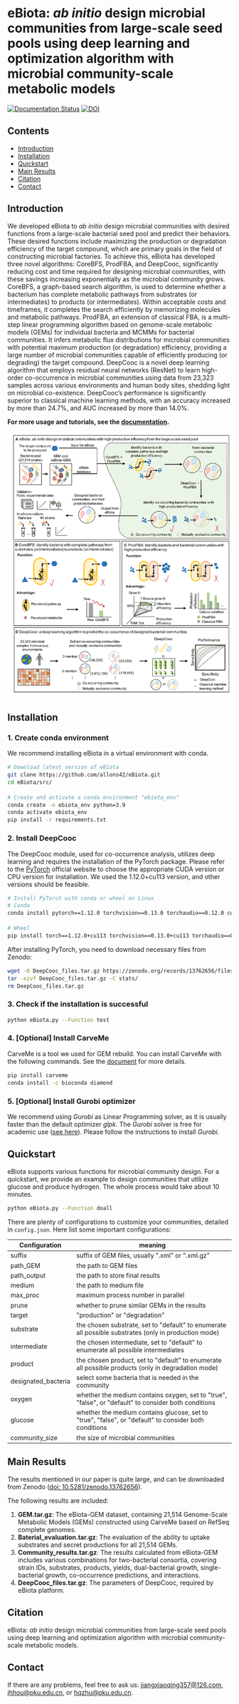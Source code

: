 # eBiota: *ab initio* design microbial communities from large-scale seed pools using deep learning and optimization algorithm with microbial community-scale metabolic models

[![Documentation Status](https://readthedocs.org/projects/ebiota/badge/?version=latest)](https://ebiota.readthedocs.io/en/latest/?badge=latest) [![DOI](https://zenodo.org/badge/DOI/10.5281/zenodo.13762656.svg)](https://doi.org/10.5281/zenodo.13762656)

## Contents

- [Introduction](#Introduction)
- [Installation](#Installation)
- [Quickstart](#Quickstart)
- [Main Results](#Main-Results)
- [Citation](#Citation)
- [Contact](#Contact)



## Introduction

We developed eBiota to *ab initio* design microbial communities with desired functions from a large-scale bacterial seed pool and predict their behaviors. These desired functions include maximizing the production or degradation efficiency of the target compound, which are primary goals in the field of constructing microbial factories. To achieve this, eBiota has developed three novel algorithms: CoreBFS, ProdFBA, and DeepCooc, significantly reducing cost and time required for designing microbial communities, with these savings increasing exponentially as the microbial community grows. CoreBFS, a graph-based search algorithm, is used to determine whether a bacterium has complete metabolic pathways from substrates (or intermediates) to products (or intermediates). Within acceptable costs and timeframes, it completes the search efficiently by memorizing molecules and metabolic pathways. ProdFBA, an extension of classical FBA, is a multi-step linear programming algorithm based on genome-scale metabolic models (GEMs) for individual bacteria and MCMMs for bacterial communities. It infers metabolic flux distributions for microbial communities with potential maximum production (or degradation) efficiency, providing a large number of microbial communities capable of efficiently producing (or degrading) the target compound. DeepCooc is a novel deep learning algorithm that employs residual neural networks (ResNet) to learn high-order co-occurrence in microbial communities using data from 23,323 samples across various environments and human body sites, shedding light on microbial co-existence. DeepCooc’s performance is significantly superior to classical machine learning methods, with an accuracy increased by more than 24.7%, and AUC increased by more than 14.0%.

**For more usage and tutorials, see the [documentation](https://ebiota.readthedocs.io/en/latest/index.html).**

![workflow](img/Fig1.png)

## Installation

### 1. Create conda environment

We recommend installing eBiota in a virtual environment with conda.

```bash
# Download latest version of eBiota
git clone https://github.com/allons42/eBiota.git
cd eBiota/src/

# Create and activate a conda environment "ebiota_env"
conda create -n ebiota_env python=3.9
conda activate ebiota_env
pip install -r requirements.txt
```

### 2. Install DeepCooc

The DeepCooc module, used for co-occurrence analysis, utilizes deep learning and requires the installation of the PyTorch package. Please refer to the [PyTorch](https://pytorch.org/get-started/locally/) official website to choose the appropriate CUDA version or CPU version for installation. We used the 1.12.0+cu113 version, and other versions should be feasible.

```bash
# Install PyTorch with conda or wheel on Linux
# Conda
conda install pytorch==1.12.0 torchvision==0.13.0 torchaudio==0.12.0 cudatoolkit=11.3 -c pytorch

# Wheel
pip install torch==1.12.0+cu113 torchvision==0.13.0+cu113 torchaudio==0.12.0 --extra-index-url https://download.pytorch.org/whl/cu113
```

After installing PyTorch, you need to download necessary files from Zenodo:

```bash
wget -O DeepCooc_files.tar.gz https://zenodo.org/records/13762656/files/DeepCooc_files.tar.gz?download=1
tar -xzvf DeepCooc_files.tar.gz -C stats/
rm DeepCooc_files.tar.gz
```

### 3. Check if the installation is successful

```bash
python eBiota.py --Function test
```

### 4. [Optional] Install CarveMe

CarveMe is a tool we used for GEM rebuild. You can install CarveMe with the following commands. See the [document](https://carveme.readthedocs.io/) for more details.

```bash
pip install carveme
conda install -c bioconda diamond
```

### 5. [Optional] Install Gurobi optimizer

We recommend using *Gurobi* as Linear Programming solver, as it is usually faster than the default optimizer *glpk*. The *Gurobi* solver is free for academic use ([see here](https://www.gurobi.com/features/academic-named-user-license/)). Please follow the instructions to install *Gurobi*.

## Quickstart

eBiota supports various functions for microbial community design. For a quickstart, we provide an example to design communities that utilize glucose and produce hydrogen. The whole process would take about 10 minutes.

```bash
python eBiota.py --Function doall
```

There are plenty of configurations to customize your communities, detailed in `config.json`. Here list some important configurations:

| Configuration       | meaning                                                      |
| ------------------- | ------------------------------------------------------------ |
| suffix              | suffix of GEM files, usually ".xml" or ".xml.gz"             |
| path_GEM            | the path to GEM files                                        |
| path_output         | the path to store final results                              |
| medium              | the path to medium file                                      |
| max_proc            | maximum process number in parallel                           |
| prune               | whether to prune similar GEMs in the results                 |
| target              | "production" or "degradation"                                |
| substrate           | the chosen substrate, set to "default" to enumerate all possible substrates (only in production mode) |
| intermediate        | the chosen intermediate, set to "default" to enumerate all possible intermediates |
| product             | the chosen product, set to "default" to enumerate all possible products (only in degradation mode) |
| designated_bacteria | select some bacteria that is needed in the community         |
| oxygen              | whether the medium contains oxygen, set to "true", "false", or "default" to consider both conditions |
| glucose             | whether the medium contains glucose, set to "true", "false", or "default" to consider both conditions |
| community_size      | the size of microbial communities                            |

## Main Results

The results mentioned in our paper is quite large, and can be downloaded from Zenodo ([doi: 10.5281/zenodo.13762656](https://doi.org/10.5281/zenodo.13762656)).

The following results are included:

1. **GEM.tar.gz**: The eBiota-GEM dataset, containing 21,514 Genome-Scale Metabolic Models (GEMs) constructed using CarveMe based on RefSeq complete genomes.
2. **Baterial_evaluation.tar.gz**: The evaluation of the ability to uptake substrates and secret productions for all 21,514 GEMs.
3. **Community_results.tar.gz**: The results calculated from eBiota-GEM includes various combinations for two-bacterial consortia, covering strain IDs, substrates, products, yields, dual-bacterial growth, single-bacterial growth, co-occurrence predictions, and interactions.
4. **DeepCooc_files.tar.gz**: The parameters of DeepCooc, required by eBiota platform.

## Citation

eBiota: *ab initio* design microbial communities from large-scale seed pools using deep learning and optimization algorithm with microbial community-scale metabolic models.

## Contact

If there are any problems, feel free to ask us: jiangxiaoqing357@126.com, jhhou@pku.edu.cn, or hqzhu@pku.edu.cn.
